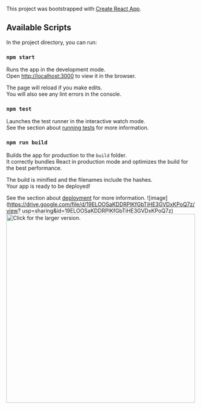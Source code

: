 This project was bootstrapped with [Create React App](https://github.com/facebook/create-react-app).

## Available Scripts

In the project directory, you can run:

### `npm start`

Runs the app in the development mode.<br />
Open [http://localhost:3000](http://localhost:3000) to view it in the browser.

The page will reload if you make edits.<br />
You will also see any lint errors in the console.

### `npm test`

Launches the test runner in the interactive watch mode.<br />
See the section about [running tests](https://facebook.github.io/create-react-app/docs/running-tests) for more information.

### `npm run build`

Builds the app for production to the `build` folder.<br />
It correctly bundles React in production mode and optimizes the build for the best performance.

The build is minified and the filenames include the hashes.<br />
Your app is ready to be deployed!

See the section about [deployment](https://facebook.github.io/create-react-app/docs/deployment) for more information.
![image](https://drive.google.com/file/d/19ELOOSaKDDRPlKfGbTiHE3GVDxKPoQ7z/view?
usp=sharing&id=19ELOOSaKDDRPlKfGbTiHE3GVDxKPoQ7z)
<a href="https://drive.google.com/uc?export=view&id=<ID>"><img src="https://drive.google.com/uc?export=view&id=19ELOOSaKDDRPlKfGbTiHE3GVDxKPoQ7z" style="width: 500px; max-width: 100%; height: auto" title="Click for the larger version." /></a>
